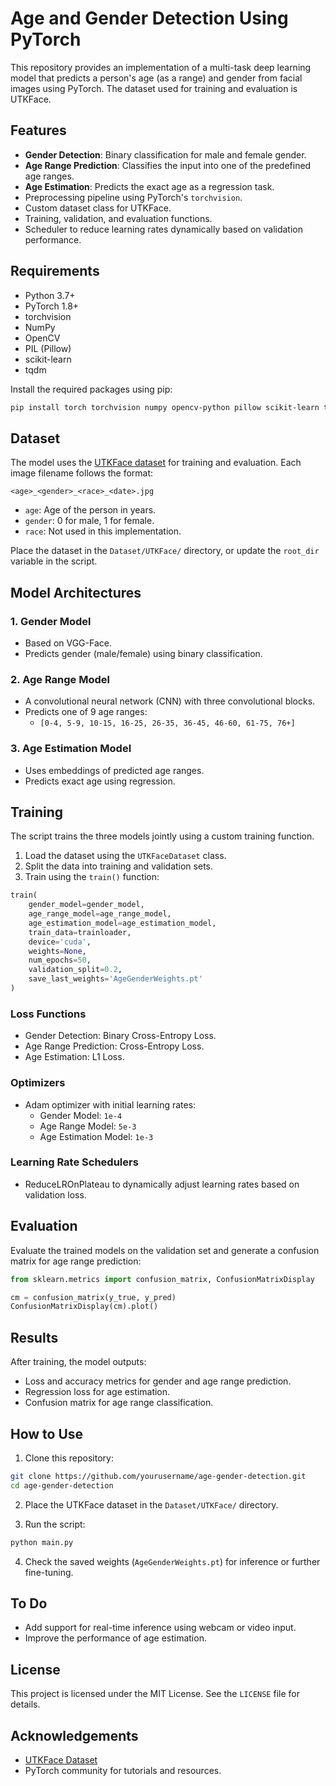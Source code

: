 
# Age and Gender Detection Using PyTorch

This repository provides an implementation of a multi-task deep learning model that predicts a person's age (as a range) and gender from facial images using PyTorch. The dataset used for training and evaluation is UTKFace.

## Features

- **Gender Detection**: Binary classification for male and female gender.
- **Age Range Prediction**: Classifies the input into one of the predefined age ranges.
- **Age Estimation**: Predicts the exact age as a regression task.
- Preprocessing pipeline using PyTorch's `torchvision`.
- Custom dataset class for UTKFace.
- Training, validation, and evaluation functions.
- Scheduler to reduce learning rates dynamically based on validation performance.

## Requirements

- Python 3.7+
- PyTorch 1.8+
- torchvision
- NumPy
- OpenCV
- PIL (Pillow)
- scikit-learn
- tqdm

Install the required packages using pip:

```bash
pip install torch torchvision numpy opencv-python pillow scikit-learn tqdm
```

## Dataset

The model uses the [UTKFace dataset](https://susanqq.github.io/UTKFace/) for training and evaluation. Each image filename follows the format:

```
<age>_<gender>_<race>_<date>.jpg
```

- `age`: Age of the person in years.
- `gender`: 0 for male, 1 for female.
- `race`: Not used in this implementation.

Place the dataset in the `Dataset/UTKFace/` directory, or update the `root_dir` variable in the script.

## Model Architectures

### 1. **Gender Model**
- Based on VGG-Face.
- Predicts gender (male/female) using binary classification.

### 2. **Age Range Model**
- A convolutional neural network (CNN) with three convolutional blocks.
- Predicts one of 9 age ranges:
  - `[0-4, 5-9, 10-15, 16-25, 26-35, 36-45, 46-60, 61-75, 76+]`

### 3. **Age Estimation Model**
- Uses embeddings of predicted age ranges.
- Predicts exact age using regression.

## Training

The script trains the three models jointly using a custom training function.

1. Load the dataset using the `UTKFaceDataset` class.
2. Split the data into training and validation sets.
3. Train using the `train()` function:

```python
train(
    gender_model=gender_model,
    age_range_model=age_range_model,
    age_estimation_model=age_estimation_model,
    train_data=trainloader,
    device='cuda',
    weights=None,
    num_epochs=50,
    validation_split=0.2,
    save_last_weights='AgeGenderWeights.pt'
)
```

### Loss Functions

- Gender Detection: Binary Cross-Entropy Loss.
- Age Range Prediction: Cross-Entropy Loss.
- Age Estimation: L1 Loss.

### Optimizers

- Adam optimizer with initial learning rates:
  - Gender Model: `1e-4`
  - Age Range Model: `5e-3`
  - Age Estimation Model: `1e-3`

### Learning Rate Schedulers

- ReduceLROnPlateau to dynamically adjust learning rates based on validation loss.

## Evaluation

Evaluate the trained models on the validation set and generate a confusion matrix for age range prediction:

```python
from sklearn.metrics import confusion_matrix, ConfusionMatrixDisplay

cm = confusion_matrix(y_true, y_pred)
ConfusionMatrixDisplay(cm).plot()
```

## Results

After training, the model outputs:

- Loss and accuracy metrics for gender and age range prediction.
- Regression loss for age estimation.
- Confusion matrix for age range classification.

## How to Use

1. Clone this repository:

```bash
git clone https://github.com/yourusername/age-gender-detection.git
cd age-gender-detection
```

2. Place the UTKFace dataset in the `Dataset/UTKFace/` directory.

3. Run the script:

```bash
python main.py
```

4. Check the saved weights (`AgeGenderWeights.pt`) for inference or further fine-tuning.

## To Do

- Add support for real-time inference using webcam or video input.
- Improve the performance of age estimation.

## License

This project is licensed under the MIT License. See the `LICENSE` file for details.

## Acknowledgements

- [UTKFace Dataset](https://susanqq.github.io/UTKFace/)
- PyTorch community for tutorials and resources.

